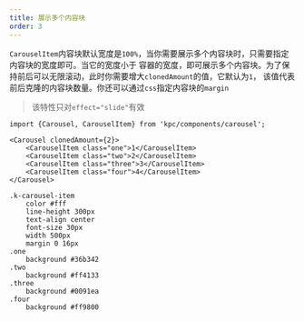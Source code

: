 ```yaml
---
title: 展示多个内容块
order: 3
---
```


`CarouselItem`内容块默认宽度是`100%`，当你需要展示多个内容块时，只需要指定内容块的宽度即可。当它的宽度小于
容器的宽度，即可展示多个内容块。为了保持前后可以无限滚动，此时你需要增大`clonedAmount`的值，它默认为`1`，
该值代表前后克隆的内容块数量。你还可以通过`css`指定内容块的`margin`

> 该特性只对`effect="slide"`有效

```vdt
import {Carousel, CarouselItem} from 'kpc/components/carousel';

<Carousel clonedAmount={2}>
    <CarouselItem class="one">1</CarouselItem>
    <CarouselItem class="two">2</CarouselItem>
    <CarouselItem class="three">3</CarouselItem>
    <CarouselItem class="four">4</CarouselItem>
</Carousel>
```

```styl
.k-carousel-item
    color #fff
    line-height 300px
    text-align center
    font-size 30px
    width 500px
    margin 0 16px
.one
    background #36b342 
.two
    background #ff4133
.three
    background #0091ea 
.four
    background #ff9800 
```
